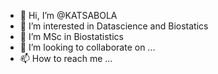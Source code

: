 - 👋 Hi, I’m @KATSABOLA
- 👀 I’m interested in Datascience and Biostatics
- 🌱 I’m MSc in Biostatistics
- 💞️ I’m looking to collaborate on ...
- 📫 How to reach me ...

<!---
KATSABOLA/KATSABOLA is a ✨ special ✨ repository because its `README.md` (this file) appears on your GitHub profile.
You can click the Preview link to take a look at your changes.
--->
